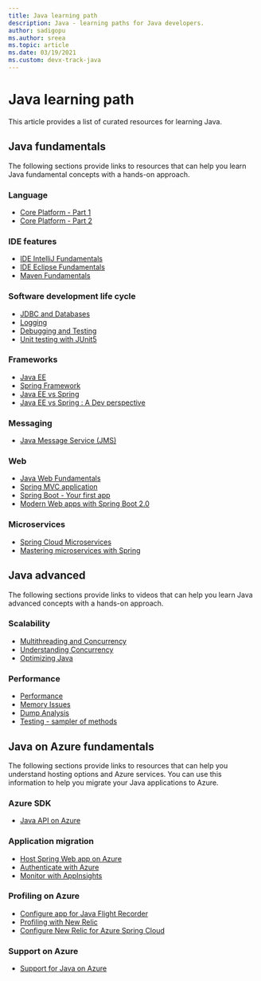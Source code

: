 ```yaml
---
title: Java learning path
description: Java - learning paths for Java developers.
author: sadigopu
ms.author: sreea
ms.topic: article
ms.date: 03/19/2021
ms.custom: devx-track-java
---
```


# Java learning path

This article provides a list of curated resources for learning Java.

## Java fundamentals

The following sections provide links to resources that can help you learn Java fundamental concepts with a hands-on approach.

### Language

- [Core Platform - Part 1](https://learning.oreilly.com/videos/core-java/9780134540603)
- [Core Platform - Part 2](https://www.linkedin.com/learning/advanced-java-programming-2/learn-advanced-java-programming?u=3322)

### IDE features

- [IDE IntelliJ Fundamentals](https://www.linkedin.com/learning/intellij-idea-community-edition-essential-training/welcome?u=3322)
- [IDE Eclipse Fundamentals](https://www.linkedin.com/learning/eclipse-essential-training/welcome?u=3322)
- [Maven Fundamentals](https://learning.oreilly.com/videos/getting-started-with/9781782165729/)

### Software development life cycle

- [JDBC and Databases](https://www.linkedin.com/learning/learning-jdbc/get-going-with-data-access-in-java?u=3322)
- [Logging](https://www.youtube.com/watch?v=oiaEP57nsmI)
- [Debugging and Testing](https://learning.oreilly.com/library/view/java-for-absolute/9781484237786/html/463938_1_En_9_Chapter.xhtml)
- [Unit testing with JUnit5](https://learning.oreilly.com/videos/introduction-to-junit/9781788292290/)

### Frameworks

- [Java EE](https://www.linkedin.com/learning/learning-java-enterprise-edition?u=3322)
- [Spring Framework](https://learning.oreilly.com/videos/spring-framework/9780133477252/)
- [Java EE vs Spring](https://www.quora.com/What-are-the-differences-between-Java-EE-and-Spring)
- [Java EE vs Spring : A Dev perspective](https://dzone.com/articles/developers-perspective-spring)

### Messaging

- [Java Message Service (JMS)](https://learning.oreilly.com/videos/enterprise-messaging-with/9781491917671/)

### Web

- [Java Web Fundamentals](https://learning.oreilly.com/videos/beginning-java-web/9781771376051/)
- [Spring MVC application](https://www.linkedin.com/learning/spring-spring-mvc-2/spring-mvc-for-robust-applications?u=3322)
- [Spring Boot - Your first app](https://www.linkedin.com/learning/learning-spring-with-spring-boot-2?u=3322)
- [Modern Web apps with Spring Boot 2.0](https://learning.oreilly.com/videos/modern-java-web/9781788993241/)

### Microservices

- [Spring Cloud Microservices](https://www.linkedin.com/learning/spring-spring-cloud-2?u=3322)
- [Mastering microservices with Spring](https://www.linkedin.com/learning/mastering-microservices-with-java?u=3322)

## Java advanced

The following sections provide links to videos that can help you learn Java advanced concepts with a hands-on approach.

### Scalability

- [Multithreading and Concurrency](https://www.linkedin.com/learning/learning-java-threads/welcome?u=3322)
- [Understanding Concurrency](https://learning.oreilly.com/playlists/d44bf7e8-56c4-415d-8d76-b621373d44ee/)
- [Optimizing Java](https://learning.oreilly.com/videos/optimizing-java/9781771374866/)

### Performance

- [Performance](/archive/blogs/azureossds/profiling-java-process-on-azure-web-apps)
- [Memory Issues](https://www.linkedin.com/learning/java-memory-management?u=3322)
- [Dump Analysis](https://www.linkedin.com/learning/java-concurrency-troubleshooting-latency-and-throughput?u=3322)
- [Testing - sampler of methods](https://learning.oreilly.com/playlists/e1ec94ab-a912-4455-b8a7-eccb024d3c55/)

## Java on Azure fundamentals

The following sections provide links to resources that can help you understand hosting options and Azure services. You can use this information to help you migrate your Java applications to Azure.

### Azure SDK

- [Java API on Azure](/java/api/overview/azure)

### Application migration

- [Host Spring Web app on Azure](/azure/app-service/quickstart-java?tabs=javase&pivots=platform-linux)
- [Authenticate with Azure](/java/api/overview/azure)
- [Monitor with AppInsights](/azure/application-insights/app-insights-java-quick-start)

### Profiling on Azure

- [Configure app for Java Flight Recorder](/azure/app-service/configure-language-java?pivots=platform-linux#flight-recorder)
- [Profiling with New Relic](/azure/app-service/configure-language-java?pivots=platform-linux#configure-new-relic)
- [Configure New Relic for Azure Spring Cloud](https://github.com/selvasingh/spring-petclinic-microservices)

### Support on Azure

- [Support for Java on Azure](../fundamentals/java-jdk-long-term-support.md)
